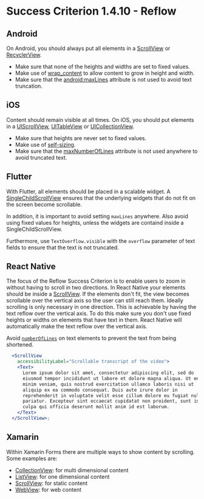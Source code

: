 # Success Criterion 1.4.10 - Reflow

## Android

On Android, you should always put all elements in a [ScrollView](https://developer.android.com/reference/android/widget/ScrollView) or [RecyclerView](https://developer.android.com/jetpack/androidx/releases/recyclerview).

- Make sure that none of the heights and widths are set to fixed values.
- Make use of [wrap_content](https://developer.android.com/reference/android/view/ViewGroup.LayoutParams#WRAP_CONTENT) to allow content to grow in height and width.
- Make sure that the [android:maxLines](https://developer.android.com/reference/android/widget/TextView#attr_android:maxLines) attribute is not used to avoid text truncation.

## iOS

Content should remain visible at all times. On iOS, you should put elements in a [UIScrollView](https://developer.apple.com/documentation/uikit/uiscrollview), [UITableView](https://developer.apple.com/documentation/uikit/views_and_controls/table_views) or [UICollectionView](https://developer.apple.com/documentation/uikit/views_and_controls/collection_views).

- Make sure that heights are never set to fixed values.
- Make use of [self-sizing](https://developer.apple.com/documentation/uikit/uifont/creating_self-sizing_table_view_cells).
- Make sure that the [maxNumberOfLines](https://developer.apple.com/documentation/uikit/nstextcontainer/1444531-maximumnumberoflines) attribute is not used anywhere to avoid truncated text.

## Flutter

With Flutter, all elements should be placed in a scalable widget. A [SingleChildScrollView](https://api.flutter.dev/flutter/widgets/SingleChildScrollView-class.html) ensures that the underlying widgets that do not fit on the screen become scrollable.

In addition, it is important to avoid setting `maxLines` anywhere. Also avoid using fixed values for heights, unless the widgets are containd inside a SingleChildScrollView.

Furthermore, use `TextOverflow.visible` with the `overflow` parameter of text fields to ensure that the text is not truncated.

## React Native

The focus of the Reflow Success Criterion is to enable users to zoom in without having to scroll in two directions. 
In React Native your elements should be inside a [ScrollView](https://reactnative.dev/docs/scrollview). If the elements don't fit, the view becomes scrollable over the vertical axis so the user can still reach them. Ideally scrolling is only necessary in one direction. This is achievable by having the text reflow over the vertical axis. To do this make sure you don't use fixed heights or widths on elements that have text in them. React Native will automatically make the text reflow over the vertical axis.

Avoid [`numberOfLines`](https://reactnative.dev/docs/text#numberoflines) on text elements to prevent the text from being shortened.

```jsx
  <ScrollView
    accessibilityLabel="Scrollable transcript of the video">
    <Text>
      Lorem ipsum dolor sit amet, consectetur adipiscing elit, sed do
      eiusmod tempor incididunt ut labore et dolore magna aliqua. Ut enim ad
      minim veniam, quis nostrud exercitation ullamco laboris nisi ut
      aliquip ex ea commodo consequat. Duis aute irure dolor in
      reprehenderit in voluptate velit esse cillum dolore eu fugiat nulla
      pariatur. Excepteur sint occaecat cupidatat non proident, sunt in
      culpa qui officia deserunt mollit anim id est laborum.
    </Text>
  </ScrollView>;
```

## Xamarin

Within Xamarin Forms there are multiple ways to show content by scrolling. Some examples are:

* [CollectionView](https://docs.microsoft.com/en-us/xamarin/xamarin-forms/user-interface/collectionview/): for multi dimensional content
* [ListView](https://docs.microsoft.com/en-us/xamarin/xamarin-forms/user-interface/listview/): for one dimensional content
* [ScrollView](https://docs.microsoft.com/en-us/xamarin/xamarin-forms/user-interface/layouts/scrollview): for static content
* [WebView](https://docs.microsoft.com/en-us/xamarin/xamarin-forms/user-interface/webview): for web content
